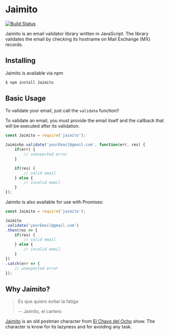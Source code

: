 # Jaimito

[![Build Status](https://travis-ci.org/jemaf/jaimito.svg?branch=master)](https://travis-ci.org/jemaf/jaimito)

Jaimito is an email validator library written in JavaScript. The library validates the email by checking its hostname on Mail Exchange (MX) records.

## Installing

Jaimito is available via npm

```bash
$ npm install Jaimito
```

## Basic Usage

To validate your email, just call the `validate` function!!

To validate an email, you must provide the email itself and the callback that will be executed after its validation.

```javascript
const Jaimito = require('jaimito');

Jaiminho.validate('yourEmail@gmail.com', function(err, res) {
    if(err) {
        // unexpected error
    }

    if(res) {
        // valid email
    } else {
        // invalid email
    }
});
```

Jaimito is also available for use with Promises:

```javascript
const Jaimito = require('jaimito');

Jaimito
.validate('yourEmail@gmail.com')
.then(res => {
    if(res) {
        // valid email
    } else {
        // invalid email
    }
})
.catch(err => {
    // unexpected error
});

```

## Why Jaimito?

> Es que quiero evitar la fatiga
>
> -- Jaimito, el cartero

[Jaimito](1) is an old postman character from [El Chavo del Ocho](2) show. The character is know for its lazyness and for avoiding any task.

[1]: https://en.wikipedia.org/wiki/List_of_El_Chavo_del_Ocho_characters#Jaimito.2C_el_cartero
[2]: https://en.wikipedia.org/wiki/El_Chavo_del_Ocho